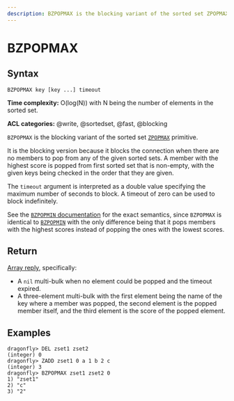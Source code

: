 ```yaml
---
description: BZPOPMAX is the blocking variant of the sorted set ZPOPMAX primitive
---
```


# BZPOPMAX

## Syntax

    BZPOPMAX key [key ...] timeout

**Time complexity:** O(log(N)) with N being the number of elements in the sorted set.

**ACL categories:** @write, @sortedset, @fast, @blocking

`BZPOPMAX` is the blocking variant of the sorted set [`ZPOPMAX`](./zpopmax.md) primitive.

It is the blocking version because it blocks the connection when there are no members to pop from any of the given sorted sets.
A member with the highest score is popped from first sorted set that is non-empty, with the given keys being checked in the order that they are given.

The `timeout` argument is interpreted as a double value specifying the maximum number of seconds to block.
A timeout of zero can be used to block indefinitely.

See the [`BZPOPMIN` documentation](./bzpopmin.md) for the exact semantics,
since `BZPOPMAX` is identical to [`BZPOPMIN`](./bzpopmin.md)
with the only difference being that it pops members with the highest scores instead of popping the ones with the lowest scores.

## Return

[Array reply](https://redis.io/docs/reference/protocol-spec/#arrays), specifically:

- A `nil` multi-bulk when no element could be popped and the timeout expired.
- A three-element multi-bulk with the first element being the name of the key where a member was popped, the second element is the popped member itself, and the third element is the score of the popped element.

## Examples

```shell
dragonfly> DEL zset1 zset2
(integer) 0
dragonfly> ZADD zset1 0 a 1 b 2 c
(integer) 3
dragonfly> BZPOPMAX zset1 zset2 0
1) "zset1"
2) "c"
3) "2"
```
